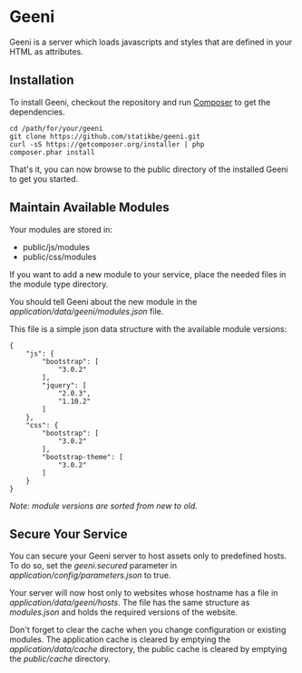 # Geeni

Geeni is a server which loads javascripts and styles that are defined in your HTML as attributes.

## Installation

To install Geeni, checkout the repository and run [Composer](http://getcomposer.org) to get the dependencies. 

    cd /path/for/your/geeni
    git clone https://github.com/statikbe/geeni.git
    curl -sS https://getcomposer.org/installer | php
    composer.phar install

That's it, you can now browse to the public directory of the installed Geeni to get you started.

## Maintain Available Modules

Your modules are stored in:

* public/js/modules
* public/css/modules

If you want to add a new module to your service, place the needed files in the module type directory.

You should tell Geeni about the new module in the _application/data/geeni/modules.json_ file.

This file is a simple json data structure with the available module versions:

    {
        "js": {
            "bootstrap": [
                "3.0.2"
            ],
            "jquery": [
                "2.0.3",
                "1.10.2"
            ]
        },
        "css": {
            "bootstrap": [
                "3.0.2"
            ],
            "bootstrap-theme": [
                "3.0.2"
            ]
        }
    }

_Note: module versions are sorted from new to old._

## Secure Your Service

You can secure your Geeni server to host assets only to predefined hosts. To do so, set the _geeni.secured_ parameter in _application/config/parameters.json_ to true. 

Your server will now host only to websites whose hostname has a file in _application/data/geeni/hosts_. The file has the same structure as _modules.json_ and holds the required versions of the website.

Don't forget to clear the cache when you change configuration or existing modules. The application cache is cleared by emptying the _application/data/cache_ directory, the public cache is cleared by emptying the _public/cache_ directory.
